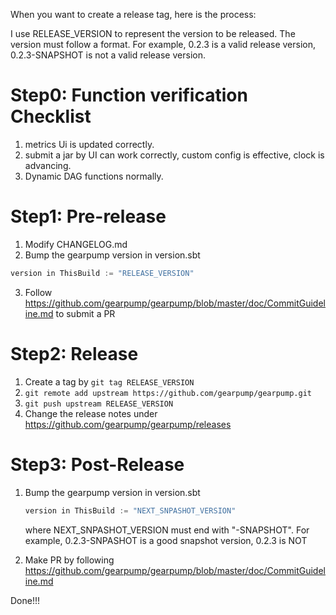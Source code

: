 When you want to create a release tag, here is the process:

I use RELEASE_VERSION to represent the version to be released. 
The version must follow a format. For example, 0.2.3 is a valid release version, 0.2.3-SNAPSHOT is not a valid release version.

Step0: Function verification Checklist
===================
1. metrics Ui is updated correctly.
2. submit a jar by UI can work correctly, custom config is effective, clock is advancing. 
3. Dynamic DAG functions normally. 

Step1: Pre-release
===================
1. Modify CHANGELOG.md
2. Bump the gearpump version in version.sbt 
 
  ```scala
  version in ThisBuild := "RELEASE_VERSION"
  ```
  
3. Follow https://github.com/gearpump/gearpump/blob/master/doc/CommitGuideline.md to submit a PR

Step2: Release
==================
1. Create a tag by ```git tag RELEASE_VERSION```
2. ```git remote add upstream https://github.com/gearpump/gearpump.git```
3. ```git push upstream RELEASE_VERSION```
4. Change the release notes under https://github.com/gearpump/gearpump/releases

Step3: Post-Release
==================
1. Bump the gearpump version in version.sbt
    
   ```scala
   version in ThisBuild := "NEXT_SNPASHOT_VERSION"
   ```
   where NEXT_SNPASHOT_VERSION must end with "-SNAPSHOT". For example, 0.2.3-SNPASHOT is a good snapshot version, 0.2.3 is NOT
2. Make PR by following https://github.com/gearpump/gearpump/blob/master/doc/CommitGuideline.md 


Done!!!
